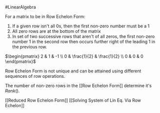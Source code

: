 #LinearAlgebra 

For a matrix to be in Row Echelon Form:

1. If a given row isn't all $0$s, then the first non-zero number must be a $1$
2. All zero rows are at the bottom of the matrix
3. In set of two successive rows that aren't of all zeros, the first non-zero number $1$ in the second row then occurs further right of the leading $1$ in the previous row.

$\begin{pmatrix} 2 & 1 & -1 \\ 0 & \frac{1}{2} & \frac{1}{2} \\ 0 & 0 & 0 \end{pmatrix}$

Row Echelon Form is not unique and can be attained using different sequences of row operations.

The number of non-zero rows in the [[Row Echelon Form]] determine it's $Rank()$.

[[Reduced Row Echelon Form]]
[[Solving System of Lin Eq. Via Row Echelon]]